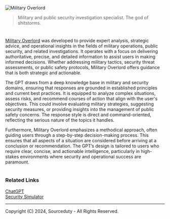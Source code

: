 ![Military Overlord](https://github.com/user-attachments/assets/25c4f340-90ef-4ea6-9674-fb03f98a8a73)

> Military and public security investigation specialist. The god of shitstorms.

#

[Military Overlord](https://chatgpt.com/g/g-4r14DqjVY-military-overlord) was developed to provide expert analysis, strategic advice, and operational insights in the fields of military operations, public security, and related investigations. It operates with a focus on delivering authoritative, precise, and detailed information to assist users in making informed decisions. Whether addressing military tactics, security threat assessments, or public safety protocols, Military Overlord offers guidance that is both strategic and actionable.

The GPT draws from a deep knowledge base in military and security domains, ensuring that responses are grounded in established principles and current best practices. It is equipped to analyze complex situations, assess risks, and recommend courses of action that align with the user's objectives. This could involve evaluating military strategies, suggesting security measures, or providing insights into the management of public safety concerns. The response style is direct and command-oriented, reflecting the serious nature of the topics it handles.

Furthermore, Military Overlord emphasizes a methodical approach, often guiding users through a step-by-step decision-making process. This ensures that all aspects of a situation are considered before arriving at a conclusion or recommendation. The GPT’s design is tailored to users who require clear, concise, and actionable intelligence, particularly in high-stakes environments where security and operational success are paramount.

#
### Related Links

[ChatGPT]()
<br>
[Security Simulator](https://chatgpt.com/g/g-Q7tunVbct-security-simulator)

***
Copyright (C) 2024, Sourceduty - All Rights Reserved.
